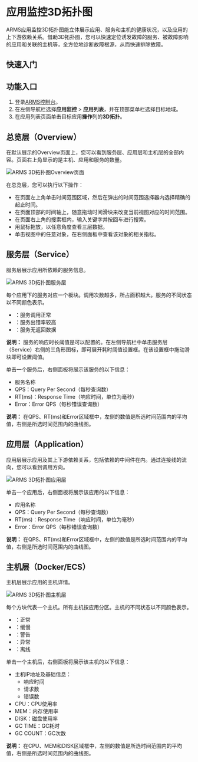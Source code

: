 # 应用监控3D拓扑图

ARMS应用监控3D拓扑图能立体展示应用、服务和主机的健康状况，以及应用的上下游依赖关系。借助3D拓扑图，您可以快速定位诱发故障的服务、被故障影响的应用和关联的主机等，全方位地诊断故障根源，从而快速排除故障。

## 快速入门

## 功能入口

1.  登录[ARMS控制台](https://arms.console.aliyun.com/#/home)。
2.  在左侧导航栏选择**应用监控** \> **应用列表**，并在顶部菜单栏选择目标地域。
3.  在应用列表页面单击目标应用**操作**列的**3D拓扑**。

## 总览层（Overview）

在默认展示的Overview页面上，您可以看到服务层、应用层和主机层的全部内容。页面右上角显示的是主机、应用和服务的数量。

![ARMS 3D拓扑图Overview页面](https://static-aliyun-doc.oss-accelerate.aliyuncs.com/assets/img/zh-CN/0770348951/p43101.png)

在总览层，您可以执行以下操作：

-   在页面左上角单击时间范围区域，然后在弹出的时间范围选择器内选择精确的起止时间。
-   在页面顶部的时间轴上，随意拖动时间滑块来改变当前视图对应的时间范围。
-   在页面右上角的搜索框内，输入关键字并按回车进行搜索。
-   用鼠标拖放，以任意角度查看三层数据。
-   单击视图中的任意对象，在右侧面板中查看该对象的相关指标。

## 服务层（Service）

服务层展示应用所依赖的服务信息。

![ARMS 3D拓扑图服务层](https://static-aliyun-doc.oss-accelerate.aliyuncs.com/assets/img/zh-CN/0770348951/p43102.png)

每个应用下的服务对应一个板块。调用次数越多，所占面积越大。服务的不同状态以不同颜色表示。

-   ：服务调用正常
-   ：服务出错率较高
-   ：服务无返回数据

**说明：** 服务的响应时长阈值是可以配置的。在左侧导航栏中单击服务层（Service）右侧的三角形图标，即可展开耗时阈值设置框。在该设置框中拖动滑块即可设置阈值。

单击一个服务后，右侧面板将展示该服务的以下信息：

-   服务名称
-   QPS：Query Per Second（每秒查询数）
-   RT\(ms\)：Response Time（响应时间，单位为毫秒）
-   Error：Error QPS（每秒错误查询数）

**说明：** 在QPS、RT\(ms\)和Error区域框中，左侧的数值是所选时间范围内的平均值，右侧是所选时间范围内的曲线图。

## 应用层（Application）

应用层展示应用及其上下游依赖关系，包括依赖的中间件在内。通过连接线的流向，您可以看到调用方向。

![ARMS 3D拓扑图应用层](https://static-aliyun-doc.oss-accelerate.aliyuncs.com/assets/img/zh-CN/0770348951/p43104.png)

单击一个应用后，右侧面板将展示该应用的以下信息：

-   应用名称
-   QPS：Query Per Second（每秒查询数）
-   RT\(ms\)：Response Time（响应时间，单位为毫秒）
-   Error：Error QPS（每秒错误查询数）

**说明：** 在QPS、RT\(ms\)和Error区域框中，左侧的数值是所选时间范围内的平均值，右侧是所选时间范围内的曲线图。

## 主机层（Docker/ECS）

主机层展示应用的主机详情。

![ARMS 3D拓扑图主机层](https://static-aliyun-doc.oss-accelerate.aliyuncs.com/assets/img/zh-CN/0770348951/p43105.png)

每个方块代表一个主机。所有主机按应用分区。主机的不同状态以不同颜色表示。

-   ：正常
-   ：缓慢
-   ：警告
-   ：异常
-   ：离线

单击一个主机后，右侧面板将展示该主机的以下信息：

-   主机IP地址及基础信息：
    -   响应时间
    -   请求数
    -   错误数
-   CPU：CPU使用率
-   MEM：内存使用率
-   DISK：磁盘使用率
-   GC TIME：GC耗时
-   GC COUNT：GC次数

**说明：** 在CPU、MEM和DISK区域框中，左侧的数值是所选时间范围内的平均值，右侧是所选时间范围内的曲线图。

